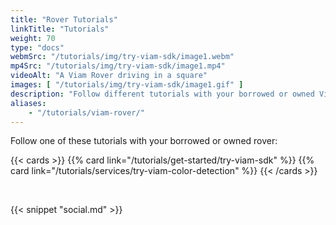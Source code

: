 ```yaml
---
title: "Rover Tutorials"
linkTitle: "Tutorials"
weight: 70
type: "docs"
webmSrc: "/tutorials/img/try-viam-sdk/image1.webm"
mp4Src: "/tutorials/img/try-viam-sdk/image1.mp4"
videoAlt: "A Viam Rover driving in a square"
images: [ "/tutorials/img/try-viam-sdk/image1.gif" ]
description: "Follow different tutorials with your borrowed or owned Viam Rover."
aliases:
    - "/tutorials/viam-rover/"
---
```


<div>
<p>Follow one of these tutorials with your borrowed or owned rover:</p>
</div>

{{< cards >}}
    {{% card link="/tutorials/get-started/try-viam-sdk" %}}
    {{% card link="/tutorials/services/try-viam-color-detection" %}}
{{< /cards >}}

<br>

{{< snippet "social.md" >}}
